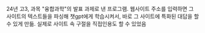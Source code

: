 24년 고3, 과목 "융합과학"의 발표 과제로 낸 프로그램.
웹사이트 주소를 입력하면 그 사이트의 텍스트들을 파싱해 챗gpt에게 학습시켜서, 바로 그 사이트에 특화된 대답을 할 수 있게 만듦.
실제로 사이트 속 구절을 직접인용도 할 수 있었음

